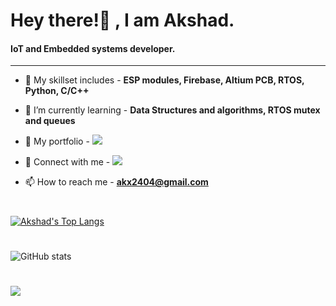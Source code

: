 <h1>Hey there!👋&nbsp;, I am Akshad.</h1>
<h4>IoT and Embedded systems developer.</h3>

---

- 📍 My skillset includes -  **ESP modules, Firebase, Altium PCB, RTOS, Python, C/C++**

- 📍 I’m currently learning -  **Data Structures and algorithms, RTOS mutex and queues**

- 📄 My portfolio - [<img src="https://img.shields.io/badge/-Portfolio-blue"/>](https://akshadportfolio.dorik.io/)

- 📄 Connect with me - [<img src="https://img.shields.io/badge/-LinkedIn-blue"/>](https://www.linkedin.com/in/akshad-patel-6669081a9/)

- 📫 How to reach me - **akx2404@gmail.com**

#

[![Akshad's Top Langs](https://github-readme-stats.vercel.app/api/top-langs/?username=akx2404&hide=tcl,Jupyter%20Notebook&layout=compact&langs_count=10&theme=highcontrast)](https://github.com/akx2404/github-readme-stats)

#

![GitHub stats](https://github-readme-stats.vercel.app/api?username=akx2404&show_icons=true&theme=dark)

#

![](https://komarev.com/ghpvc/?username=akx2404&color=blue)

